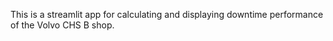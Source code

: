 This is a streamlit app for calculating and displaying downtime performance of the Volvo CHS B shop.
